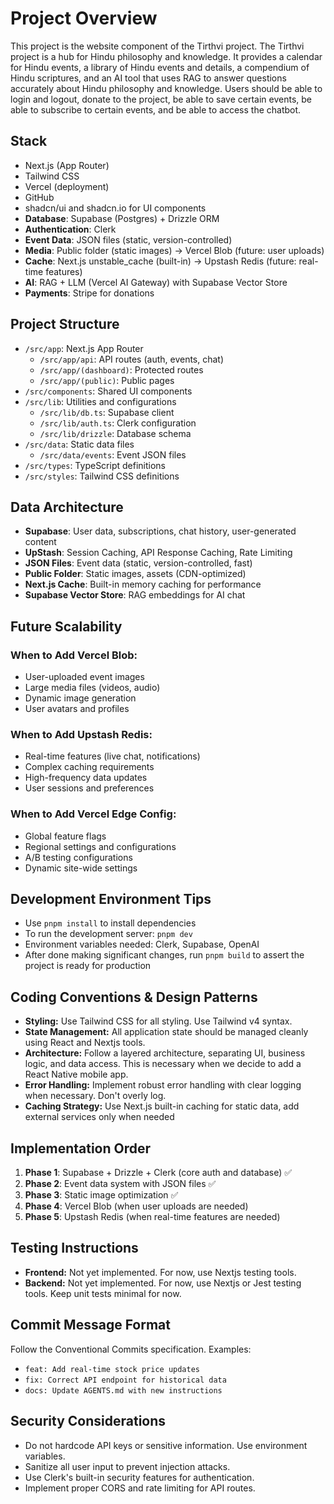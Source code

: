 # Project Overview

This project is the website component of the Tirthvi project. The Tirthvi project is a hub for Hindu philosophy and knowledge. It provides a calendar for Hindu events,
a library of Hindu events and details, a compendium of Hindu scriptures, and an AI tool that uses RAG to answer questions accurately about Hindu philosophy and knowledge.
Users should be able to login and logout, donate to the project, be able to save certain events, be able to subscribe to certain events, and be able to access the chatbot.

## Stack

- Next.js (App Router)
- Tailwind CSS
- Vercel (deployment)
- GitHub
- shadcn/ui and shadcn.io for UI components
- **Database**: Supabase (Postgres) + Drizzle ORM
- **Authentication**: Clerk
- **Event Data**: JSON files (static, version-controlled)
- **Media**: Public folder (static images) → Vercel Blob (future: user uploads)
- **Cache**: Next.js unstable_cache (built-in) → Upstash Redis (future: real-time features)
- **AI**: RAG + LLM (Vercel AI Gateway) with Supabase Vector Store
- **Payments**: Stripe for donations

## Project Structure

- `/src/app`: Next.js App Router
    - `/src/app/api`: API routes (auth, events, chat)
    - `/src/app/(dashboard)`: Protected routes
    - `/src/app/(public)`: Public pages
- `/src/components`: Shared UI components
- `/src/lib`: Utilities and configurations
    - `/src/lib/db.ts`: Supabase client
    - `/src/lib/auth.ts`: Clerk configuration
    - `/src/lib/drizzle`: Database schema
- `/src/data`: Static data files
    - `/src/data/events`: Event JSON files
- `/src/types`: TypeScript definitions
- `/src/styles`: Tailwind CSS definitions

## Data Architecture

- **Supabase**: User data, subscriptions, chat history, user-generated content
- **UpStash**: Session Caching, API Response Caching, Rate Limiting
- **JSON Files**: Event data (static, version-controlled, fast)
- **Public Folder**: Static images, assets (CDN-optimized)
- **Next.js Cache**: Built-in memory caching for performance
- **Supabase Vector Store**: RAG embeddings for AI chat

## Future Scalability

### **When to Add Vercel Blob:**
- User-uploaded event images
- Large media files (videos, audio)
- Dynamic image generation
- User avatars and profiles

### **When to Add Upstash Redis:**
- Real-time features (live chat, notifications)
- Complex caching requirements
- High-frequency data updates
- User sessions and preferences

### **When to Add Vercel Edge Config:**
- Global feature flags
- Regional settings and configurations
- A/B testing configurations
- Dynamic site-wide settings

## Development Environment Tips

- Use `pnpm install` to install dependencies
- To run the development server: `pnpm dev`
- Environment variables needed: Clerk, Supabase, OpenAI
- After done making significant changes, run `pnpm build` to assert the project is ready for production

## Coding Conventions & Design Patterns

- **Styling:** Use Tailwind CSS for all styling. Use Tailwind v4 syntax.
- **State Management:** All application state should be managed cleanly using React and Nextjs tools.
- **Architecture:** Follow a layered architecture, separating UI, business logic, and data access. This is necessary when we decide to add a React Native mobile app.
- **Error Handling:** Implement robust error handling with clear logging when necessary. Don't overly log.
- **Caching Strategy:** Use Next.js built-in caching for static data, add external services only when needed

## Implementation Order

1. **Phase 1**: Supabase + Drizzle + Clerk (core auth and database) ✅
2. **Phase 2**: Event data system with JSON files ✅
3. **Phase 3**: Static image optimization ✅
4. **Phase 4**: Vercel Blob (when user uploads are needed)
5. **Phase 5**: Upstash Redis (when real-time features are needed)

## Testing Instructions

- **Frontend:** Not yet implemented. For now, use Nextjs testing tools.
- **Backend:** Not yet implemented. For now, use Nextjs or Jest testing tools.
Keep unit tests minimal for now.

## Commit Message Format

Follow the Conventional Commits specification. Examples:
- `feat: Add real-time stock price updates`
- `fix: Correct API endpoint for historical data`
- `docs: Update AGENTS.md with new instructions`

## Security Considerations

- Do not hardcode API keys or sensitive information. Use environment variables.
- Sanitize all user input to prevent injection attacks.
- Use Clerk's built-in security features for authentication.
- Implement proper CORS and rate limiting for API routes.
